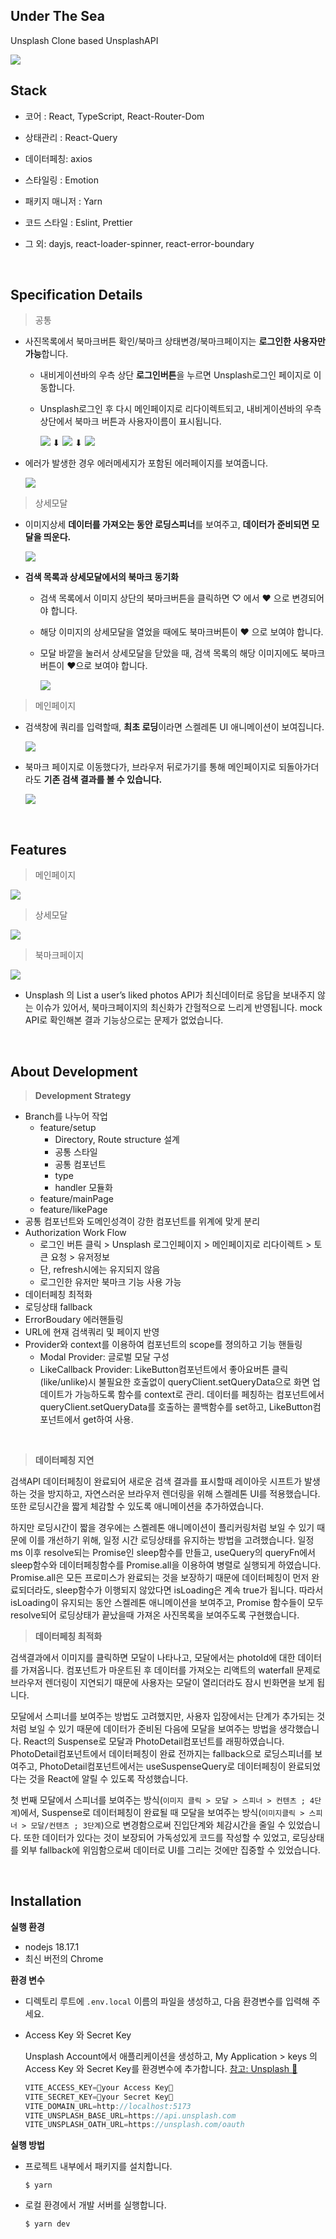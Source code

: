 ## Under The Sea

Unsplash Clone based UnsplashAPI

<img src="readme.asset/search-result.png">

<br />

## Stack

- 코어 : React, TypeScript, React-Router-Dom

- 상태관리 : React-Query

- 데이터페칭: axios

- 스타일링 : Emotion

- 패키지 매니저 : Yarn

- 코드 스타일 : Eslint, Prettier

- 그 외: dayjs, react-loader-spinner, react-error-boundary

<br />

## Specification Details

> 공통

- 사진목록에서 북마크버튼 확인/북마크 상태변경/북마크페이지는 **로그인한 사용자만 가능**합니다.

  - 내비게이션바의 우측 상단 **로그인버튼**을 누르면 Unsplash로그인 페이지로 이동합니다.
  - Unsplash로그인 후 다시 메인페이지로 리다이렉트되고, 내비게이션바의 우측 상단에서 북마크 버튼과 사용자이름이 표시됩니다.

      <img src="readme.asset/before-login.png">
      ⬇
      <img src="readme.asset/unsplash.png">
      ⬇
      <img src="readme.asset/after-login.png">

- 에러가 발생한 경우 에러메세지가 포함된 에러페이지를 보여줍니다.

  <img src="readme.asset/error-login.png">

> 상세모달

- 이미지상세 **데이터를 가져오는 동안 로딩스피너**를 보여주고, **데이터가 준비되면 모달을 띄운다.**

  <img src="readme.asset/spinner.gif">

- **검색 목록과 상세모달에서의 북마크 동기화**

  - 검색 목록에서 이미지 상단의 북마크버튼을 클릭하면 ♡ 에서 ♥ 으로 변경되어야 합니다.
  - 해당 이미지의 상세모달을 열었을 때에도 북마크버튼이 ♥ 으로 보여야 합니다.
  - 모달 바깥을 눌러서 상세모달을 닫았을 때, 검색 목록의 해당 이미지에도 북마크버튼이 ♥으로 보여야 합니다.

    <img src="readme.asset/like_list-detail.gif">

> 메인페이지

- 검색창에 쿼리를 입력할때, **최초 로딩**이라면 스켈레톤 UI 애니메이션이 보여집니다.

    <img src="readme.asset/skeleton.gif">

- 북마크 페이지로 이동했다가, 브라우저 뒤로가기를 통해 메인페이지로 되돌아가더라도 **기존 검색 결과를 볼 수 있습니다.**

    <img src="readme.asset/url.gif">

<br />


## Features

> 메인페이지

<img src="readme.asset/search-result.png">

> 상세모달

<img src="readme.asset/modal.png">

> 북마크페이지

<img src="readme.asset/like_delete.gif">

- Unsplash 의 List a user’s liked photos API가 최신데이터로 응답을 보내주지 않는 이슈가 있어서, 북마크페이지의 최신화가 간헐적으로 느리게 반영됩니다. mock API로 확인해본 결과 기능상으로는 문제가 없었습니다.

<br />


## About Development

> **Development Strategy**

- Branch를 나누어 작업
  - feature/setup
    - Directory, Route structure 설계
    - 공통 스타일
    - 공통 컴포넌트
    - type
    - handler 모듈화
  - feature/mainPage
  - feature/likePage
- 공통 컴포넌트와 도메인성격이 강한 컴포넌트를 위계에 맞게 분리
- Authorization Work Flow
  - 로그인 버튼 클릭 > Unsplash 로그인페이지 > 메인페이지로 리다이렉트 > 토큰 요청 > 유저정보
  - 단, refresh시에는 유지되지 않음
  - 로그인한 유저만 북마크 기능 사용 가능
- 데이터페칭 최적화
- 로딩상태 fallback
- ErrorBoudary 에러핸들링
- URL에 현재 검색쿼리 및 페이지 반영
- Provider와 context를 이용하여 컴포넌트의 scope를 졍의하고 기능 핸들링
  - Modal Provider: 글로벌 모달 구성
  - LikeCallback Provider: LikeButton컴포넌트에서 좋아요버튼 클릭(like/unlike)시 불필요한 호출없이 queryClient.setQueryData으로 화면 업데이트가 가능하도록 함수를 context로 관리. 데이터를 페칭하는 컴포넌트에서 queryClient.setQueryData를 호출하는 콜백함수를 set하고, LikeButton컴포넌트에서 get하여 사용.

<br />

> **데이터페칭 지연**

검색API 데이터페칭이 완료되어 새로운 검색 결과를 표시할때 레이아웃 시프트가 발생하는 것을 방지하고, 자연스러운 브라우저 렌더링을 위해 스켈레톤 UI를 적용했습니다. 또한 로딩시간을 짧게 체감할 수 있도록 애니메이션을 추가하였습니다.

하지만 로딩시간이 짧을 경우에는 스켈레톤 애니메이션이 플리커링처럼 보일 수 있기 때문에 이를 개선하기 위해, 일정 시간 로딩상태를 유지하는 방법을 고려했습니다. 일정 ms 이후 resolve되는 Promise인 sleep함수를 만들고,
useQuery의 queryFn에서 sleep함수와 데이터페칭함수를 Promise.all을 이용하여 병렬로 실행되게 하였습니다. Promise.all은 모든 프로미스가 완료되는 것을 보장하기 때문에 데이터페칭이 먼저 완료되더라도, sleep함수가 이행되지 않았다면 isLoading은 계속 true가 됩니다. 따라서 isLoading이 유지되는 동안 스켈레톤 애니메이션을 보여주고, Promise 함수들이 모두 resolve되어 로딩상태가 끝났을때 가져온 사진목록을 보여주도록 구현했습니다.

> **데이터페칭 최적화**

검색결과에서 이미지를 클릭하면 모달이 나타나고, 모달에서는 photoId에 대한 데이터를 가져옵니다. 컴포넌트가 마운트된 후 데이터를 가져오는 리액트의 waterfall 문제로 브라우저 렌더링이 지연되기 때문에 사용자는 모달이 열리더라도 잠시 빈화면을 보게 됩니다.

모달에서 스피너를 보여주는 방법도 고려했지만, 사용자 입장에서는 단계가 추가되는 것처럼 보일 수 있기 때문에 데이터가 준비된 다음에 모달을 보여주는 방법을 생각했습니다.
React의 Suspense로 모달과 PhotoDetail컴포넌트를 래핑하였습니다. PhotoDetail컴포넌트에서 데이터페칭이 완료 전까지는 fallback으로 로딩스피너를 보여주고, PhotoDetail컴포넌트에서는 useSuspenseQuery로 데이터페칭이 완료되었다는 것을 React에 알릴 수 있도록 작성했습니다.

첫 번째 모달에서 스피너를 보여주는 방식(`이미지 클릭 > 모달 > 스피너 > 컨텐츠 ; 4단계`)에서, Suspense로 데이터페칭이 완료될 때 모달을 보여주는 방식(`이미지클릭 > 스피너 > 모달/컨텐츠 ; 3단계`)으로 변경함으로써 진입단계와 체감시간을 줄일 수 있었습니다. 또한 데이터가 있다는 것이 보장되어 가독성있게 코드를 작성할 수 있었고, 로딩상태를 외부 fallback에 위임함으로써 데이터로 UI를 그리는 것에만 집중할 수 있었습니다.

<br />

## Installation

**실행 환경**

- nodejs 18.17.1
- 최신 버전의 Chrome

**환경 변수**

- 디렉토리 루트에 `.env.local` 이름의 파일을 생성하고, 다음 환경변수를 입력해 주세요.
- Access Key 와 Secret Key

  Unsplash Account에서 애플리케이션을 생성하고, My Application > keys 의 Access Key 와 Secret Key를 환경변수에 추가합니다.
  [참고: Unsplash 🔗](https://unsplash.com/documentation#registering-your-application)

  ```ts
  VITE_ACCESS_KEY=🔑your Access Key🔑
  VITE_SECRET_KEY=🔑your Secret Key🔑
  VITE_DOMAIN_URL=http://localhost:5173
  VITE_UNSPLASH_BASE_URL=https://api.unsplash.com
  VITE_UNSPLASH_OATH_URL=https://unsplash.com/oauth
  ```

**실행 방법**

- 프로젝트 내부에서 패키지를 설치합니다.
  ```
  $ yarn
  ```
- 로컬 환경에서 개발 서버를 실행합니다.

  ```
  $ yarn dev
  ```

<br />
